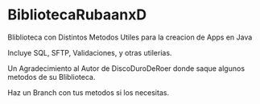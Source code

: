 # BibliotecaRubaanxD

Bliblioteca con Distintos Metodos Utiles para la creacion de Apps en Java

Incluye SQL, SFTP, Validaciones, y otras utilerias.

Un Agradecimiento al Autor de DiscoDuroDeRoer donde saque algunos metodos de su Bliblioteca.

Haz un Branch con tus metodos si los necesitas.
